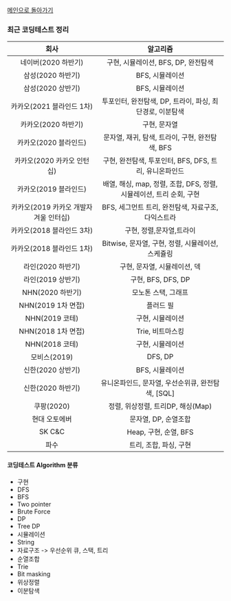 [메인으로 돌아가기](https://github.com/tony9402/baekjoon)
 
### 최근 코딩테스트 정리

|회사|알고리즘|
|:--:|:--:|
|네이버(2020 하반기)|구현, 시뮬레이션, BFS, DP, 완전탐색|
|삼성(2020 하반기)|BFS, 시뮬레이션|
|삼성(2020 상반기)|BFS, 시뮬레이션|
|카카오(2021 블라인드 1차)|투포인터, 완전탐색, DP, 트라이, 파싱, 최단경로, 이분탐색|
|카카오(2020 하반기)|구현, 문자열|
|카카오(2020 블라인드)|문자열, 재귀, 탐색, 트라이, 구현, 완전탐색, BFS|
|카카오(2020 카카오 인턴십)|구현, 완전탐색, 투포인터, BFS, DFS, 트리, 유니온파인드 |
|카카오(2019 블라인드)|배열, 해싱, map, 정렬, 조합, DFS, 정렬, 시뮬레이션, 트리 순회, 구현|
|카카오(2019 카카오 개발자 겨울 인터십)| BFS, 세그먼트 트리, 완전탐색, 자료구조, 다익스트라 |
|카카오(2018 블라인드 3차)|구현, 정렬,문자열,트라이|
|카카오(2018 블라인드 1차)|Bitwise, 문자열, 구현, 정렬, 시뮬레이션, 스케쥴링|
|라인(2020 하반기)|구현, 문자열, 시뮬레이션, 덱|
|라인(2019 상반기)|구현, BFS, DFS, DP|
|NHN(2020 하반기)|모노톤 스택, 그래프|
|NHN(2019 1차 면접)|플러드 필|
|NHN(2019 코테)|구현, 시뮬레이션|
|NHN(2018 1차 면접)|Trie, 비트마스킹|
|NHN(2018 코테)|구현, 시뮬레이션|
|모비스(2019)| DFS, DP|
|신한(2020 상반기)|BFS, 시뮬레이션|
|신한(2020 하반기)|유니온파인드, 문자열, 우선순위큐, 완전탐색, [SQL]|
|쿠팡(2020)|정렬, 위상정렬, 트리DP, 해싱(Map)|
|현대 오토에버|문자열, DP, 순열조합|
|SK C&C|Heap, 구현, 순열, BFS|
|파수|트리, 조합, 파싱, 구현|

#### 코딩테스트 Algorithm 분류
 - 구현
 - DFS
 - BFS
 - Two pointer
 - Brute Force
 - DP
 - Tree DP
 - 시뮬레이션
 - String
 - 자료구조 -> 우선순위 큐, 스택, 트리
 - 순열조합
 - Trie
 - Bit masking
 - 위상정렬
 - 이분탐색

